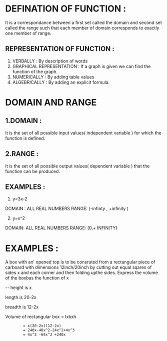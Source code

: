 # DEFINATION OF FUNCTION : 
It is a correspondance between a first set called the domain and second set called the range such that each member of domain corresponds to exactly one member of range.
## REPRESENTATION  OF FUNCTION :
1. VERBALLY : By description of words 
2. GRAPHICAL REPRESENTATION : If a graph is given we can find the function of the graph.
3. NUMERICALLY : By adding table values
4. ALGEBRICALLY : By adding an explicit formula.
# DOMAIN AND RANGE
## 1.DOMAIN :
It is the set of all possible input values( independent variable ) for which the function is defined.
## 2.RANGE :
It is the set of all poosible output values( dependent variable ) that the function can be produced.
## EXAMPLES :
1. y=3x-2
   
DOMAIN : ALL REAL NUMBERS
RANGE: (-infinty , +infinity )

2. y=x^2

DOMAIN: ALL REAL NUMBERS
RANGE: [0,+ INFINITY)

# EXAMPLES :

A box with an' opened top is to be consruted from a rectangular piece of carboard with dimensions 12inch/20inch by cutting out equal sqares of sides x and each corner and then folding upthe sides. Express the volume of the boxbas the function of x


-- height is x

length is 20-2x

breadth is 12-2x

Volume of rectangular box = lxbxh

            = x(20-2x)(12-2x)
            = 240x-40x^2-24x^2+4x^3
            = 4x^3 -64x^2 +240x
